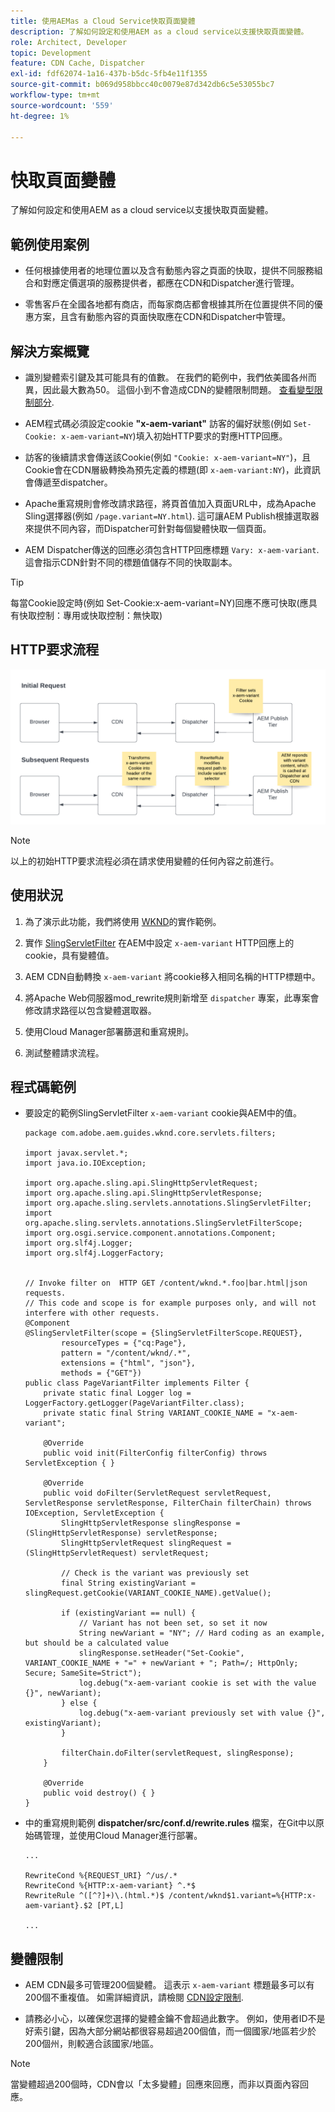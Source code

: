 ```yaml
---
title: 使用AEMas a Cloud Service快取頁面變體
description: 了解如何設定和使用AEM as a cloud service以支援快取頁面變體。
role: Architect, Developer
topic: Development
feature: CDN Cache, Dispatcher
exl-id: fdf62074-1a16-437b-b5dc-5fb4e11f1355
source-git-commit: b069d958bbcc40c0079e87d342db6c5e53055bc7
workflow-type: tm+mt
source-wordcount: '559'
ht-degree: 1%

---
```


# 快取頁面變體

了解如何設定和使用AEM as a cloud service以支援快取頁面變體。

## 範例使用案例

+ 任何根據使用者的地理位置以及含有動態內容之頁面的快取，提供不同服務組合和對應定價選項的服務提供者，都應在CDN和Dispatcher進行管理。

+ 零售客戶在全國各地都有商店，而每家商店都會根據其所在位置提供不同的優惠方案，且含有動態內容的頁面快取應在CDN和Dispatcher中管理。

## 解決方案概覽

+ 識別變體索引鍵及其可能具有的值數。 在我們的範例中，我們依美國各州而異，因此最大數為50。 這個小到不會造成CDN的變體限制問題。 [查看變型限制部分](#variant-limitations).

+ AEM程式碼必須設定cookie __&quot;x-aem-variant&quot;__ 訪客的偏好狀態(例如 `Set-Cookie: x-aem-variant=NY`)填入初始HTTP要求的對應HTTP回應。

+ 訪客的後續請求會傳送該Cookie(例如 `"Cookie: x-aem-variant=NY"`)，且Cookie會在CDN層級轉換為預先定義的標題(即 `x-aem-variant:NY`)，此資訊會傳遞至dispatcher。

+ Apache重寫規則會修改請求路徑，將頁首值加入頁面URL中，成為Apache Sling選擇器(例如 `/page.variant=NY.html`). 這可讓AEM Publish根據選取器來提供不同內容，而Dispatcher可針對每個變體快取一個頁面。

+ AEM Dispatcher傳送的回應必須包含HTTP回應標題 `Vary: x-aem-variant`. 這會指示CDN針對不同的標題值儲存不同的快取副本。

>[!TIP]
>
>每當Cookie設定時(例如 Set-Cookie:x-aem-variant=NY)回應不應可快取(應具有快取控制：專用或快取控制：無快取)

## HTTP要求流程

![變體快取請求流](./assets/variant-cache-request-flow.png)

>[!NOTE]
>
>以上的初始HTTP要求流程必須在請求使用變體的任何內容之前進行。

## 使用狀況

1. 為了演示此功能，我們將使用 [WKND](https://experienceleague.adobe.com/docs/experience-manager-learn/getting-started-wknd-tutorial-develop/overview.html)的實作範例。

1. 實作 [SlingServletFilter](https://sling.apache.org/documentation/the-sling-engine/filters.html) 在AEM中設定 `x-aem-variant` HTTP回應上的cookie，具有變體值。

1. AEM CDN自動轉換 `x-aem-variant` 將cookie移入相同名稱的HTTP標題中。

1. 將Apache Web伺服器mod_rewrite規則新增至 `dispatcher` 專案，此專案會修改請求路徑以包含變體選取器。

1. 使用Cloud Manager部署篩選和重寫規則。

1. 測試整體請求流程。

## 程式碼範例

+ 要設定的範例SlingServletFilter `x-aem-variant` cookie與AEM中的值。

   ```
   package com.adobe.aem.guides.wknd.core.servlets.filters;
   
   import javax.servlet.*;
   import java.io.IOException;
   
   import org.apache.sling.api.SlingHttpServletRequest;
   import org.apache.sling.api.SlingHttpServletResponse;
   import org.apache.sling.servlets.annotations.SlingServletFilter;
   import org.apache.sling.servlets.annotations.SlingServletFilterScope;
   import org.osgi.service.component.annotations.Component;
   import org.slf4j.Logger;
   import org.slf4j.LoggerFactory;
   
   
   // Invoke filter on  HTTP GET /content/wknd.*.foo|bar.html|json requests.
   // This code and scope is for example purposes only, and will not interfere with other requests.
   @Component
   @SlingServletFilter(scope = {SlingServletFilterScope.REQUEST},
           resourceTypes = {"cq:Page"},
           pattern = "/content/wknd/.*",
           extensions = {"html", "json"},
           methods = {"GET"})
   public class PageVariantFilter implements Filter {
       private static final Logger log = LoggerFactory.getLogger(PageVariantFilter.class);
       private static final String VARIANT_COOKIE_NAME = "x-aem-variant";
   
       @Override
       public void init(FilterConfig filterConfig) throws ServletException { }
   
       @Override
       public void doFilter(ServletRequest servletRequest, ServletResponse servletResponse, FilterChain filterChain) throws IOException, ServletException {
           SlingHttpServletResponse slingResponse = (SlingHttpServletResponse) servletResponse;
           SlingHttpServletRequest slingRequest = (SlingHttpServletRequest) servletRequest;
   
           // Check is the variant was previously set
           final String existingVariant = slingRequest.getCookie(VARIANT_COOKIE_NAME).getValue();
   
           if (existingVariant == null) {
               // Variant has not been set, so set it now
               String newVariant = "NY"; // Hard coding as an example, but should be a calculated value
               slingResponse.setHeader("Set-Cookie", VARIANT_COOKIE_NAME + "=" + newVariant + "; Path=/; HttpOnly; Secure; SameSite=Strict");
               log.debug("x-aem-variant cookie is set with the value {}", newVariant);
           } else {
               log.debug("x-aem-variant previously set with value {}", existingVariant);
           }
   
           filterChain.doFilter(servletRequest, slingResponse);
       }
   
       @Override
       public void destroy() { }
   }
   ```

+ 中的重寫規則範例 __dispatcher/src/conf.d/rewrite.rules__ 檔案，在Git中以原始碼管理，並使用Cloud Manager進行部署。

   ```
   ...
   
   RewriteCond %{REQUEST_URI} ^/us/.*  
   RewriteCond %{HTTP:x-aem-variant} ^.*$  
   RewriteRule ^([^?]+)\.(html.*)$ /content/wknd$1.variant=%{HTTP:x-aem-variant}.$2 [PT,L] 
   
   ...
   ```

## 變體限制

+ AEM CDN最多可管理200個變體。 這表示 `x-aem-variant` 標題最多可以有200個不重複值。 如需詳細資訊，請檢閱 [CDN設定限制](https://docs.fastly.com/en/guides/resource-limits).

+ 請務必小心，以確保您選擇的變體金鑰不會超過此數字。  例如，使用者ID不是好索引鍵，因為大部分網站都很容易超過200個值，而一個國家/地區若少於200個州，則較適合該國家/地區。

>[!NOTE]
>
>當變體超過200個時，CDN會以「太多變體」回應來回應，而非以頁面內容回應。
